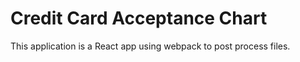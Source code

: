 # Credit Card Acceptance Chart

This application is a React app using webpack to post process files.
